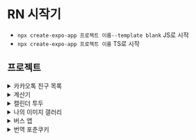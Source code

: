 # RN 시작기

- `npx create-expo-app 프로젝트 이름--template blank` JS로 시작
- `npx create-expo-app 프로젝트 이름` TS로 시작

## 프로젝트

<details>
<summary>카카오톡 친구 목록</summary>
<div markdown="1">
<img src="https://github.com/user-attachments/assets/e6079446-f05c-4caf-957d-610eaab35d4b"  width="200" height="400"/>

### 노치 영역

- 아이폰 X부터 생긴 화면 상하단의 영역을 노치라 부르며, 노치 영역 부터 렌더링
- 대처 방법
  1. 최상단 컴포넌트를 SafeAreaView 사용(안드로이드,아이폰)
  2. 라이브러리 사용()
     - `react-native-iphone-x-helper`(2022년 11월 부터 아카이빙 됨)
     - 대체 라이브러리 : `react-native-safe-area-context`

### 아이콘

- https://icons.expo.fyi/Index

### ScrollView vs FlatList

- ScrollView 역할 : 데이터가 단순히 화면에 벗어났을 때 스크롤을 생성해서 스와이프를 통해 벗어난 부분을 보여줄 수 있게 해주는데에 목적이 있음. 따라서 데이터의 양이 많지 않고 고정적일 때 사용(그러므로 friendList에 사용하기엔 적절하지 않음)
- FlatList : 한 번에 모든 데이터 대신에 화면에 보여지는 부분만을 렌더링 하기 때문에 스크롤 뷰에 비해 압도적인 성능을 보여줌.

### 스타일

- inline : 만약 서비스가 커지면 inline은 최적화 측면에서는 좋지 않음. 이유는 렌더링 될 때마다 새로운 object가 할당되기 때문
- StyleSheet : 어떤 스타일인지 또 한번 들어가봐야 하는 단점 있음
- Styled Component : 네이밍을 직접할 수 있으므로 StyleSheet보다 직관적

</div>
</details>

<details>
<summary>계산기</summary>
<div markdown="2">

### UI

- 직관적이게 하기 위해 flex로 행을 나눈 뒤, 위에서 아래로 UI 그리기
- 7 ~ 9, 4 ~ 6, 1 ~ 3 부분은 같은 로직이라 배열 생성 후 map함수로 로직단축

### TextView 글자 수에 따라 글자 크기 줄이기

- `adjustsFontSizeToFit` 사용,
- `numberOfLines` 속성 이용해 한 줄로
- `minimumFontScale` 이용해 최소 크기 지정

### UI와 로직 분리

- custom hook으로 UI와 로직 분리

</div>
</details>

<details>
<summary>캘린더 투두</summary>
<div markdown="3">

### UI

> - 배경 이미지를 전체적으로 먹이고 싶어 SafeAreaView가 아닌 그냥 View로 했고, FlastList에 statusBar의 높이 값 만큼 paddingTop을 주고 싶은 상황

1. react-native-iphont-x-helper 라이브러리를 이용해 statuBarHeight값을 구해 paddingTop에 주려고 했지만 더 이상은 사용하지 않는 라이브러리이며 테스트 기계가 iphone 15 pro라 height값이 정확하지 않았음
2. react-native-safe-area-context 라이브러리에 있는 ueSafeAreaInsets() 훅을 이용해 사용하려 했지만 SafeAreaProvider보다 먼저 선언이 되어 오류 발생

```js
export default function App() {
  const insets = useSafeAreaInsets()
  console.log(insets)
  ....
  return(
    <SafeAreaProvider>
     기존 코드 ...
    </SafeAreaProvider>
  )
}

```

3. SafeAreProvider 안에서 SafeAreaInsetsContext.Consumer를 이용해 구현

```js
<SafeAreaInsetsContext.Consumer>
  {(insets) => {
    console.log(insets); // {"bottom": 34, "left": 0, "right": 0, "top": 59}
    return (
      <FlatList
        contentContainerStyle={{ paddingTop: insets.top }}
        keyExtractor={(_, index) => `column-${index}`}
        data={columns}
        renderItem={renderItem}
        numColumns={7}
        ListHeaderComponent={ListHeaderComponent}
      />
    );
  }}
</SafeAreaInsetsContext.Consumer>
```

> - TextInput이 하단에 위치하는데 keyboard가 올라오면서 TextInput이 덮여지는 형상

1. KeyboardAvoidingView로 해결
2. keybord가 올라온 후 날짜를 누르면 키보드가 내려가지만 여백을 누르면 내려가지지 않아 최상단 컴포넌트를 Pressable로 수정 후 누르면 이벤트를 삭제하는 방식으로 수정

</div>
</details>

<details>
<summary>나의 이미지 갤러리</summary>
<div markdown="4">

### 내장 갤러리

- `expo-image-picker`를 이용한 갤러리

</div>
</details>

<details>
<summary>버스 앱</summary>
<div markdown="5">

### 버스 앱

- FlatList VS SectionList

  - SectionList는 sections라는 prop을 받아야함, FlatList는 그냥 data를 받으면 됨.
  - SectionList는 renderSectionHeader를 prop으로 받음

- refreshControl
  - FlatList, ScrollView 등 스크롤이 가능한 곳에서 스크롤Y가 0미만으로 되면 실행되는 이벤트

</div>
</details>

<details>
<summary>번역 포춘쿠키</summary>
<div markdown="6">

### 번역기

- expo-localization
  - 기기에 설정된 첫번째 언어를 가져오게 해주는 것
  - 현지화(로케일) 지원
- i18n-js

  - 다국어 지원

- splash-screen

  - splash img를 컨트롤할 수 있게 해주는 것
  - 만약 통신하는 무언가가 있다고 가정했을 때 통신이
    다 끝나고 splashScreen을 끄면 앱이 오히려 더 느리다는 인상을 줌
  - 그러므로 splashScreen은 필수적인 요소가 다 준비되면 얼른 닫고, 그 다음에 로딩되는 데이터가 있으면 추가적으로 로딩화면을 보여주는게 더 이상적

- Lottie
  - 로딩화면을 띄워주기 위해
  - 보통 움직이는 애니메이션을 표현하려면 GIF 사용, 그러나 길이별로 해상도에 따라서 대응하기 때문에 파일이 무거워진다.
  - Lottie는 애니메이션을 코드로 변환해주기 때문에 Vector 이미지 처럼 사이즈 변경에 손실이 없는 것이 특징
  </div>
    </details>
